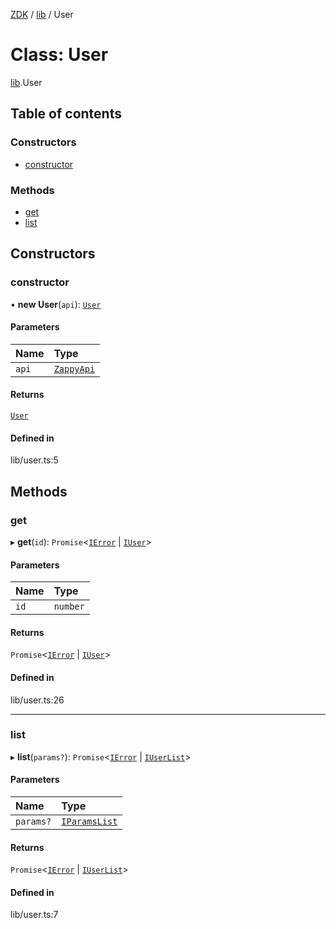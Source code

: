 [ZDK](../README.md) / [lib](../modules/lib.md) / User

# Class: User

[lib](../modules/lib.md).User

## Table of contents

### Constructors

- [constructor](lib.User.md#constructor)

### Methods

- [get](lib.User.md#get)
- [list](lib.User.md#list)

## Constructors

### constructor

• **new User**(`api`): [`User`](lib.User.md)

#### Parameters

| Name | Type |
| :------ | :------ |
| `api` | [`ZappyApi`](index.ZappyApi.md) |

#### Returns

[`User`](lib.User.md)

#### Defined in

lib/user.ts:5

## Methods

### get

▸ **get**(`id`): `Promise`\<[`IError`](../interfaces/index.IError.md) \| [`IUser`](../interfaces/index.IUser.md)\>

#### Parameters

| Name | Type |
| :------ | :------ |
| `id` | `number` |

#### Returns

`Promise`\<[`IError`](../interfaces/index.IError.md) \| [`IUser`](../interfaces/index.IUser.md)\>

#### Defined in

lib/user.ts:26

___

### list

▸ **list**(`params?`): `Promise`\<[`IError`](../interfaces/index.IError.md) \| [`IUserList`](../interfaces/index.IUserList.md)\>

#### Parameters

| Name | Type |
| :------ | :------ |
| `params?` | [`IParamsList`](../interfaces/index.IParamsList.md) |

#### Returns

`Promise`\<[`IError`](../interfaces/index.IError.md) \| [`IUserList`](../interfaces/index.IUserList.md)\>

#### Defined in

lib/user.ts:7
